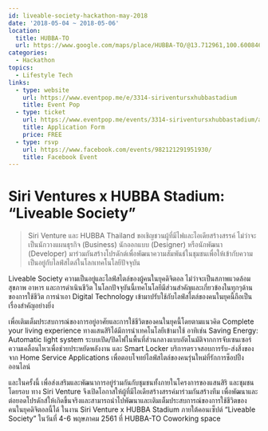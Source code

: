 ```yaml
---
id: liveable-society-hackathon-may-2018
date: '2018-05-04 ~ 2018-05-06'
location:
  title: HUBBA-TO
  url: https://www.google.com/maps/place/HUBBA-TO/@13.712961,100.600846,15z/data=!4m2!3m1!1s0x0:0x6cf2555d7d643153?sa=X&ved=0ahUKEwjrtNuYmK_aAhWMMI8KHX2JB2UQ_BIIuQEwDg
categories:
  - Hackathon
topics:
  - Lifestyle Tech
links:
  - type: website
    url: https://www.eventpop.me/e/3314-siriventursxhubbastadium
    title: Event Pop
  - type: ticket
    url: https://www.eventpop.me/events/3314-siriventursxhubbastadium/application_forms/208/applicants/new
    title: Application Form
    price: FREE
  - type: rsvp
    url: https://www.facebook.com/events/982121291951930/
    title: Facebook Event
---
```


# Siri Ventures x HUBBA Stadium: “Liveable Society”

> Siri Venture และ HUBBA Thailand ขอเชิญชวนผู้ที่มีไฟและไอเดียสร้างสรรค์ ไม่ว่าจะเป็นนักวางแผนธุรกิจ (Business) นักออกแบบ (Designer) หรือนักพัฒนา (Developer) มาร่วมกันสร้างโปรดักต์เพื่อพัฒนาความสัมพันธ์ในชุมชนเพื่อให้เข้ากับความเป็นอยู่กับไลฟ์สไตล์ในโลกเทคโนโลยีปัจจุบัน

Liveable Society ความเป็นอยู่และไลฟ์สไตล์ของผู้คนในยุคดิจิตอล ไม่ว่าจะเป็นสภาพแวดล้อม สุขภาพ อาหาร และการดำเนินชีวิต ในโลกปัจจุบันนี้เทคโนโลยีมีส่วนสำคัญและเกี่ยวข้องในทุกๆด้านของการใช้ชีวิต การนำเอา Digital Technology เข้ามาปรับใช้กับไลฟ์สไตล์ของคนในยุคนี้ถือเป็นเรื่องสำคัญอย่างยิ่ง

เพื่อเติมเต็มประสบการณ์ของการอยู่อาศัยและการใช้ชีวิตของคนในยุคนี้โดยตามแนวคิด Complete your living experience ทางแสนสิริได้มีการนำเทคโนโลยีเข้ามาใช้ อาทิเช่น Saving Energy: Automatic light system ระบบเปิด/ปิดไฟในพื้นที่ส่วนกลางแบบอัตโนมัติจากการจับเซนเซอร์ความเคลื่อนไหวเพื่อช่วยประหยัดพลังงาน และ Smart Locker บริการตรวจสอบการรับ-ส่งสิ่งของจาก Home Service Applications เพื่อตอบโจทย์ไลฟ์สไตล์ของคนรุ่นใหม่ที่รักการช็อปปิ้งออนไลน์

และในครั้งนี้ เพื่อส่งเสริมและพัฒนาการอยู่ร่วมกันกับชุมชนทั้งภายในโครงการของแสนสิริ และชุมชนโดยรอบ ทาง Siri Venture จึงเปิดโอกาสให้ผู้ที่มีไอเดียสร้างสรรค์มาร่วมกันสร้างทีม เพื่อพัฒนาและต่อยอดโปรดักส์ให้เกิดขึ้นจริงและสามารถนำไปพัฒนาและเติมเต็มประสบการณ์ของการใช้ชีวิตของคนในยุคดิจิตอลนี้ได้ ในงาน Siri Venture x HUBBA Stadium ภายใต้คอนเซ็ปต์ “Liveable Society” ในวันที่ 4-6 พฤษภาคม 2561 ที่ HUBBA-TO Coworking space

